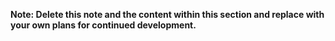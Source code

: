**Note: Delete this note and the content within this section and replace with your own plans for continued development.**
